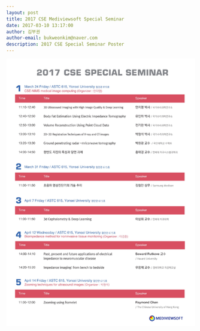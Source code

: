 ```yaml
---
layout: post
title: 2017 CSE Mediviewsoft Special Seminar
date: 2017-03-10 13:17:00
author: 김부권
author-email: bukweonkim@naver.com
description: 2017 CSE Special Seminar Poster
---
```


![Alt text](../assets/data/2017-03-10/poster3.jpg)
